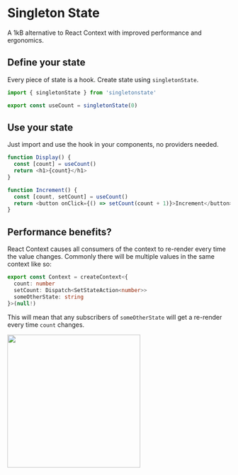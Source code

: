 # Singleton State

A 1kB alternative to React Context with improved performance and ergonomics.

## Define your state

Every piece of state is a hook. Create state using `singletonState`.

```ts
import { singletonState } from 'singletonstate'

export const useCount = singletonState(0)
```

## Use your state

Just import and use the hook in your components, no providers needed.

```ts
function Display() {
  const [count] = useCount()
  return <h1>{count}</h1>
}

function Increment() {
  const [count, setCount] = useCount()
  return <button onClick={() => setCount(count + 1)}>Increment</button>
}
```

## Performance benefits?

React Context causes all consumers of the context to re-render every time the value changes. Commonly there will be multiple values in the same context like so:

```ts
export const Context = createContext<{
  count: number
  setCount: Dispatch<SetStateAction<number>>
  someOtherState: string
}>(null!)
```

This will mean that any subscribers of `someOtherState` will get a re-render every time `count` changes.

<img src="https://github.com/user-attachments/assets/4d9a49ba-bc99-43b4-a6bf-28c325d4dceb" width="300" />

